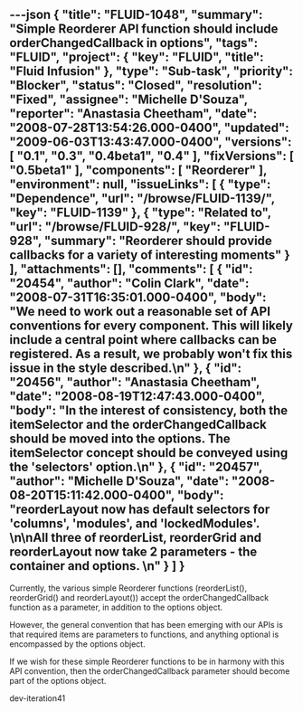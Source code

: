 ---json
{
  "title": "FLUID-1048",
  "summary": "Simple Reorderer API function should include orderChangedCallback in options",
  "tags": "FLUID",
  "project": {
    "key": "FLUID",
    "title": "Fluid Infusion"
  },
  "type": "Sub-task",
  "priority": "Blocker",
  "status": "Closed",
  "resolution": "Fixed",
  "assignee": "Michelle D'Souza",
  "reporter": "Anastasia Cheetham",
  "date": "2008-07-28T13:54:26.000-0400",
  "updated": "2009-06-03T13:43:47.000-0400",
  "versions": [
    "0.1",
    "0.3",
    "0.4beta1",
    "0.4"
  ],
  "fixVersions": [
    "0.5beta1"
  ],
  "components": [
    "Reorderer"
  ],
  "environment": null,
  "issueLinks": [
    {
      "type": "Dependence",
      "url": "/browse/FLUID-1139/",
      "key": "FLUID-1139"
    },
    {
      "type": "Related to",
      "url": "/browse/FLUID-928/",
      "key": "FLUID-928",
      "summary": "Reorderer should provide callbacks for a variety of interesting moments"
    }
  ],
  "attachments": [],
  "comments": [
    {
      "id": "20454",
      "author": "Colin Clark",
      "date": "2008-07-31T16:35:01.000-0400",
      "body": "We need to work out a reasonable set of API conventions for every component. This will likely include a central point where callbacks can be registered. As a result, we probably won't fix this issue in the style described.\n"
    },
    {
      "id": "20456",
      "author": "Anastasia Cheetham",
      "date": "2008-08-19T12:47:43.000-0400",
      "body": "In the interest of consistency, both the itemSelector and the orderChangedCallback should be moved into the options. The itemSelector concept should be conveyed using the 'selectors' option.\n"
    },
    {
      "id": "20457",
      "author": "Michelle D'Souza",
      "date": "2008-08-20T15:11:42.000-0400",
      "body": "reorderLayout now has default selectors for 'columns', 'modules', and 'lockedModules'.&#x20;\n\nAll three of reorderList, reorderGrid and reorderLayout now take 2 parameters - the container and options.&#x20;\n"
    }
  ]
}
---
Currently, the various simple Reorderer functions (reorderList(), reorderGrid() and reorderLayout()) accept the orderChangedCallback function as a parameter, in addition to the options object.

However, the general convention that has been emerging with our APIs is that required items are parameters to functions, and anything optional is encompassed by the options object.

If we wish for these simple Reorderer functions to be in harmony with this API convention, then the orderChangedCallback parameter should become part of the options object.

dev-iteration41

        